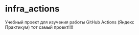 # infra_actions
Учебный проект для изучения работы GitHub Actions (Яндекс Практикум)
тот самый проект!!!!
